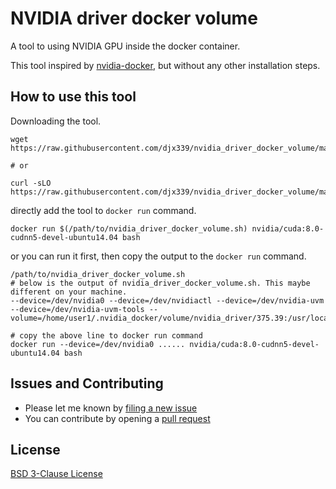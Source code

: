 # NVIDIA driver docker volume

A tool to using NVIDIA GPU inside the docker container.

This tool inspired by [nvidia-docker](https://github.com/NVIDIA/nvidia-docker), but without any
other installation steps.

## How to use this tool

Downloading the tool.

```
wget https://raw.githubusercontent.com/djx339/nvidia_driver_docker_volume/master/nvidia_driver_docker_volume.sh

# or

curl -sLO https://raw.githubusercontent.com/djx339/nvidia_driver_docker_volume/master/nvidia_driver_docker_volume.sh
```

directly add the tool to `docker run` command.

```shell
docker run $(/path/to/nvidia_driver_docker_volume.sh) nvidia/cuda:8.0-cudnn5-devel-ubuntu14.04 bash
```

or you can run it first, then copy the output to the `docker run` command.

```shell
/path/to/nvidia_driver_docker_volume.sh
# below is the output of nvidia_driver_docker_volume.sh. This maybe different on your machine.
--device=/dev/nvidia0 --device=/dev/nvidiactl --device=/dev/nvidia-uvm --device=/dev/nvidia-uvm-tools --volume=/home/user1/.nvidia_docker/volume/nvidia_driver/375.39:/usr/local/nvidia:ro

# copy the above line to docker run command
docker run --device=/dev/nvidia0 ...... nvidia/cuda:8.0-cudnn5-devel-ubuntu14.04 bash
```

## Issues and Contributing

- Please let me known by [filing a new issue](https://github.com/djx339/nvidia_driver_docker_volume/issues/new)
- You can contribute by opening a [pull request](https://github.com/djx339/nvidia_driver_docker_volume/compare)

## License

[BSD 3-Clause License](LICENSE)
